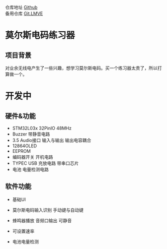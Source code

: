 仓库地址 [Github][1]  
备用仓库 [Git.LMVE][2]  
# 莫尔斯电码练习器

## 项目背景
对业余无线电产生了一些兴趣，想学习莫尔斯电码。买一个练习器太贵了，所以打算做一个。

# 开发中
## 硬件&功能
* STM32L03x 32PinIO 48MHz 
* Buzzer 带静音电路
* 3.5 Audio接口 输入与输出 输出电容耦合
* 12864OLED
* EEPROM
* 编码器开关 开机电路
* TYPEC USB 充放电路 带串口芯片
* 电池 电量检测电路

## 软件功能
* 基础UI
* 莫尔斯电码输入识别 手动键与自动键
* 蜂鸣器播放 音频口输出 可静音
* 可设置速率
* 电池电量检测
 


  [1]: https://github.com/wuwenfengmi1998/Morse_code_trainer
  [2]: https://git.lmve.net/summary/~kevin%2FMorse_code_trainer.git


